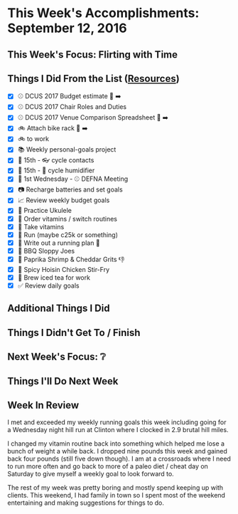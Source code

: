 # This Week's Accomplishments: September 12, 2016

## This Week's Focus: Flirting with Time

## Things I Did From the List ([Resources](resources.md))

- [x] :baseball: DCUS 2017 Budget estimate :construction: :arrow_right:
- [x] :baseball: DCUS 2017 Chair Roles and Duties
- [x] :baseball: DCUS 2017 Venue Comparison Spreadsheet :construction: :arrow_right:
- [x] :bike: Attach bike rack :construction: :arrow_right:
- [x] :bike: to work
- [x] :books: Weekly personal-goals project
- [x] :calendar: 15th - :eyeglasses: cycle contacts
- [x] :calendar: 15th - :guitar: cycle humidifier
- [x] :calendar: 1st Wednesday - :baseball: DEFNA Meeting
- [x] :camera: Recharge batteries and set goals
- [x] :chart_with_upwards_trend: Review weekly budget goals
- [x] :guitar: Practice Ukulele
- [x] :muscle: Order vitamins / switch routines
- [x] :muscle: Take vitamins
- [x] :running: Run (maybe c25k or something)
- [x] :running: Write out a running plan :construction:
- [x] :stew: BBQ Sloppy Joes
- [x] :stew: Paprika Shrimp & Cheddar Grits :thumbsdown:
- [x] :stew: Spicy Hoisin Chicken Stir-Fry
- [x] :tea: Brew iced tea for work
- [x] :white_check_mark: Review daily goals

## Additional Things I Did

## Things I Didn't Get To / Finish

## Next Week's Focus: :grey_question:

## Things I'll Do Next Week

## Week In Review

I met and exceeded my weekly running goals this week including going for a Wednesday night hill run at Clinton where I clocked in 2.9 brutal hill miles.

I changed my vitamin routine back into something which helped me lose a bunch of weight a while back. I dropped nine pounds this week and gained back four pounds (still five down though). I am at a crossroads where I need to run more often and go back to more of a paleo diet / cheat day on Saturday to give myself a weekly goal to look forward to.

The rest of my week was pretty boring and mostly spend keeping up with clients. This weekend, I had family in town so I spent most of the weekend entertaining and making suggestions for things to do.
